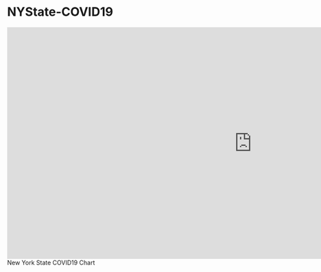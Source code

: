 # NYState-COVID19
<iframe width="1140" height="541.25" src="https://app.powerbi.com/reportEmbed?reportId=756b7b3a-846a-49e1-881a-c17c5a251f63&autoAuth=true&ctid=644d9875-54f6-4f5f-b562-2a14755779f7&config=eyJjbHVzdGVyVXJsIjoiaHR0cHM6Ly93YWJpLXVzLWVhc3QyLXJlZGlyZWN0LmFuYWx5c2lzLndpbmRvd3MubmV0LyJ9" frameborder="0" allowFullScreen="true"></iframe>
New York State COVID19 Chart
